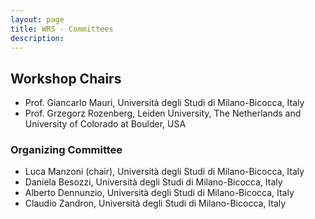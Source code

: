 ```yaml
---
layout: page
title: WRS - Committees
description: 
---
```

## Workshop Chairs

- Prof. Giancarlo Mauri, Università degli Studi di Milano-Bicocca, Italy
- Prof. Grzegorz Rozenberg, Leiden University, The Netherlands and University of Colorado at Boulder, USA

### Organizing Committee

- Luca Manzoni (chair), Università degli Studi di Milano-Bicocca, Italy
- Daniela Besozzi, Università degli Studi di Milano-Bicocca, Italy
- Alberto Dennunzio, Università degli Studi di Milano-Bicocca, Italy
- Claudio Zandron, Università degli Studi di Milano-Bicocca, Italy

